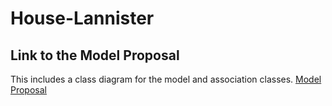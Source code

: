 # House-Lannister
## Link to the Model Proposal 
This includes a class diagram for the model and association classes.
[Model Proposal](https://docs.google.com/document/d/1jjk2Bh00bGml-Ynl9x5LUeKqSwGo4nmuMEgk4mCeQxA/edit?usp=sharing)
